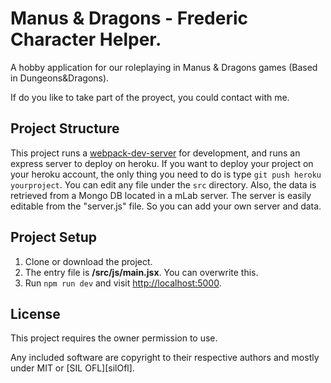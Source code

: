 # Manus & Dragons - Frederic Character Helper.

A hobby application for our roleplaying in Manus & Dragons games (Based in Dungeons&Dragons).

If do you like to take part of the proyect, you could contact with me.

## Project Structure

This project runs a [webpack-dev-server][webpackDevServerSite] for development, and runs an express server to deploy on heroku. If you want to deploy your project on your heroku account, the only thing you need to do is type `git push heroku yourproject`. You can edit any file under the `src` directory.
Also, the data is retrieved from a Mongo DB located in a mLab server. 
The server is easily editable from the "server.js" file. So you can add your own server and data.

## Project Setup

1. Clone or download the project.
2. The entry file is **/src/js/main.jsx**. You can overwrite this.
3. Run `npm run dev` and visit [http://localhost:5000](http://localhost:5000).

[webpackSite]:https://webpack.github.io/
[herokuSite]:https://www.heroku.com/
[webpackDevServerSite]:https://webpack.github.io/docs/webpack-dev-server.html

## License

This project requires the owner permission to use.

Any included software are copyright to their respective authors and mostly under MIT or [SIL OFL][silOfl].



